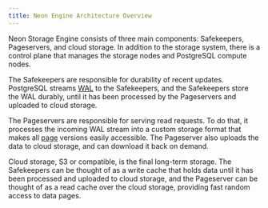 ```yaml
---
title: Neon Engine Architecture Overview
---
```


Neon Storage Engine consists of three main components: Safekeepers, Pageservers, and cloud storage. In addition to the storage system, there is a control plane that manages the storage nodes and PostgreSQL compute nodes.

The Safekeepers are responsible for durability of recent updates. PostgreSQL streams [WAL](#postgres-glossary-of-terms) to the Safekeepers, and the Safekeepers store the WAL durably, until it has been processed by the Pageservers and uploaded to cloud storage.

The Pageservers are responsible for serving read requests. To do that, it processes the incoming WAL stream into a custom storage format that makes all [page](#postgres-glossary-of-terms) versions easily accessible. The Pageserver also uploads the data to cloud storage, and can download it back on demand.

Cloud storage, S3 or compatible, is the final long-term storage. The Safekeepers can be thought of as a write cache that holds data until it has been processed and uploaded to cloud storage, and the Pageserver can be thought of as a read cache over the cloud storage, providing fast random access to data pages.
